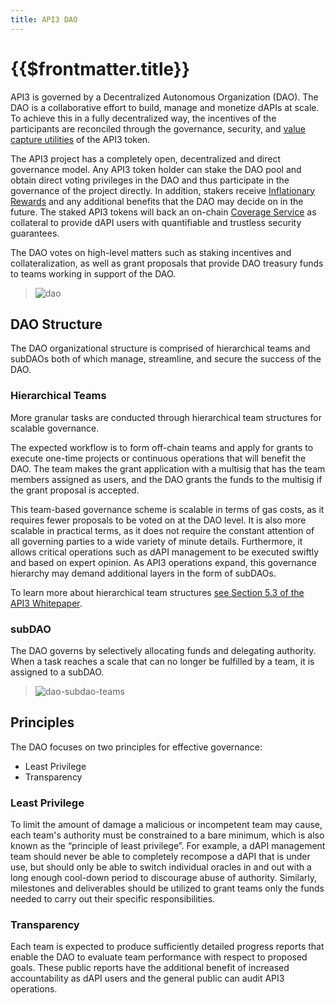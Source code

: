 ```yaml
---
title: API3 DAO
---
```


# {{$frontmatter.title}}

<TocHeader /> <TOC class="table-of-contents" :include-level="[2,3]" />

API3 is governed by a Decentralized Autonomous Organization (DAO). The DAO is a collaborative effort to build, manage and monetize dAPIs at scale. To achieve this in a fully decentralized way, the incentives of the participants are reconciled through the governance, security, and [value capture utilities](dao-pool.md#token-utilities) of the API3 token.

The API3 project has a completely open, decentralized and direct governance model. Any API3 token holder can stake the DAO pool and obtain direct voting privileges in the DAO and thus participate in the governance of the project directly. In addition, stakers receive [Inflationary Rewards](dao-pool.md#inflationary-rewards) and any additional benefits that the DAO may decide on in the future. The staked API3 tokens will back an on-chain [Coverage Service](dao-pool.md#coverage-service) as collateral to provide dAPI users with quantifiable and trustless security guarantees.

The DAO votes on high-level matters such as staking incentives and collateralization, as well as grant proposals that provide DAO treasury funds to teams working in support of the DAO.

> ![dao](../assets/images/dao.png)

## DAO Structure

The DAO organizational structure is comprised of hierarchical teams and subDAOs both of which manage, streamline, and secure the success of the DAO.

### Hierarchical Teams

More granular tasks are conducted through hierarchical team structures for scalable governance.

The expected workflow is to form off-chain teams and apply for grants to execute one-time projects or continuous operations that will benefit the DAO. The team makes the grant application with a multisig that has the team members assigned as users, and the DAO grants the funds to the multisig if the grant proposal is accepted.

This team-based governance scheme is scalable in terms of gas costs, as it requires fewer proposals to be voted on at the DAO level. It is also more scalable in practical terms, as it does not require the constant attention of all governing parties to a wide variety of minute details. Furthermore, it allows critical operations such as dAPI management to be executed swiftly and based on expert opinion. As API3 operations expand, this governance hierarchy may demand additional layers in the form of subDAOs.

To learn more about hierarchical team structures
<a href="/api3-whitepaper-v1.0.2.pdf#API3%20DAO" target="_api3-whitepaper"> see
Section 5.3 of the API3 Whitepaper</a>.

### subDAO

The DAO governs by selectively allocating funds and delegating authority. When a task reaches a scale that can no longer be fulfilled by a team, it is assigned to a subDAO.

> ![dao-subdao-teams](../assets/images/dao-subdao-teams.png)

## Principles

The DAO focuses on two principles for effective governance:

- Least Privilege
- Transparency

### Least Privilege

To limit the amount of damage a malicious or incompetent team may cause, each team's authority must be constrained to a bare minimum, which is also known as the “principle of least privilege”. For example, a dAPI management team should never be able to completely recompose a dAPI that is under use, but should only be able to switch individual oracles in and out with a long enough cool-down period to discourage abuse of authority. Similarly, milestones and deliverables should be utilized to grant teams only the funds needed to carry out their specific responsibilities.

### Transparency

Each team is expected to produce sufficiently detailed progress reports that enable the DAO to evaluate team performance with respect to proposed goals. These public reports have the additional benefit of increased accountability as dAPI users and the general public can audit API3 operations.
